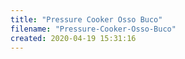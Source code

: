 ```yaml
---
title: "Pressure Cooker Osso Buco"
filename: "Pressure-Cooker-Osso-Buco"
created: 2020-04-19 15:31:16
---
```

